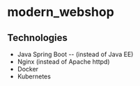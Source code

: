 # modern_webshop

## Technologies

- Java Spring Boot
--  (instead of Java EE)
- Nginx             (instead of Apache httpd)
- Docker
- Kubernetes
